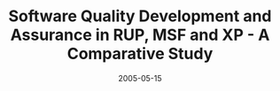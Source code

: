 ---
abstract: ''
authors:
- Wolfgang Zuser
- Stefan Heil
- Thomas Grechenig
date: '2005-05-15'
featured: false
links:
- name: Publik
  url: https://publik.tuwien.ac.at/showentry.php?ID=139692&lang=2
publication_types:
- '1'
publishDate: '2005-05-15'
title: Software Quality Development and Assurance in RUP, MSF and XP - A Comparative
  Study
url_pdf: ''
---